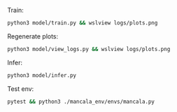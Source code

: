 Train: 
```bash
python3 model/train.py && wslview logs/plots.png
```

Regenerate plots:
```bash
python3 model/view_logs.py && wslview logs/plots.png
```

Infer:
```bash
python3 model/infer.py
```

Test env:
```bash
pytest && python3 ./mancala_env/envs/mancala.py
```
